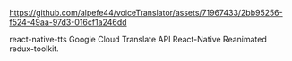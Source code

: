 https://github.com/alpefe44/voiceTranslator/assets/71967433/2bb95256-f524-49aa-97d3-016cf1a246dd





react-native-tts Google Cloud Translate API React-Native Reanimated redux-toolkit.
